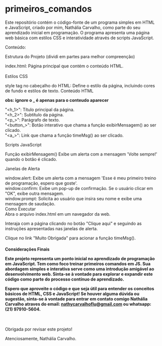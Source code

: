 # primeiros_comandos

Este repositório contém o código-fonte de um programa simples em HTML e JavaScript, criado por mim, Nathália Carvalho, como parte do seu aprendizado inicial em programação. O programa apresenta uma página web básica com estilos CSS e interatividade através de scripts JavaScript.  <br>

Conteúdo:  <br>

Estrutura do Projeto (dividi em partes para melhor compreenção)  <br>

index.html: Página principal que contém o conteúdo HTML.  <br>
 <br>
Estilos CSS <br>

style tag no cabeçalho do HTML: Define o estilo da página, incluindo cores de fundo e estilos de texto.
Conteúdo HTML  <br>

<b>obs: ignore o _ é apenas para o conteudo aparecer </b>

"<h_1>": Título principal da página. <br>
"<h_2>": Subtítulo da página. <br>
"<p_>": Parágrafo de texto. <br>
"<button_>": Botão interativo que chama a função exibirMensagem() ao ser clicado. <br>
"<a_>": Link que chama a função timeMsg() ao ser clicado.<br>

Scripts JavaScript <br>

Função exibirMensagem()
Exibe um alerta com a mensagem 'Volte sempre!' quando o botão é clicado. <br>

Janelas de Alerta  <br>

window.alert: Exibe um alerta com a mensagem 'Esse é meu primeiro treino de programação, espero que goste'. <br>
window.confirm: Exibe um pop-up de confirmação. Se o usuário clicar em "OK", exibe outra mensagem. <br>
window.prompt: Solicita ao usuário que insira seu nome e exibe uma mensagem de saudação. <br>
Como Executar  <br>
Abra o arquivo index.html em um navegador da web. <br>

Interaja com a página clicando no botão "Clique aqui" e seguindo as instruções apresentadas nas janelas de alerta. <br>

Clique no link "Muito Obrigada" para acionar a função timeMsg(). <br>

<h4> Considerações Finais <br>

Este projeto representa um ponto inicial no aprendizado de programação em JavaScript. Tem como foco treinar primeiros comandos em JS. Sua abordagem simples e interativa serve como uma introdução amigável ao desenvolvimento web. Sinta-se à vontade para explorar e expandir este código como parte do processo contínuo de aprendizado.  <br>

Espero que aproveite o código e que seja útil para entender os conceitos básicos de HTML, CSS e JavaScript! Se houver alguma dúvida ou sugestão, sinta-se à vontade para entrar em contato comigo Nathália Carvalho atraves do email: <b></b> nathycarvalhoflu@gmail.com ou whatsapp: (21) 97910-5604.</h3></b>  <br>

Obrigada por revisar este projeto!  <br>

Atenciosamente,
Nathália Carvalho.
